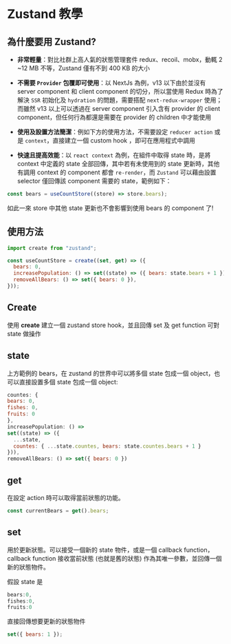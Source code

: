 # Zustand 教學

## 為什麼要用 Zustand?

- **非常輕量**：對比社群上高人氣的狀態管理套件 redux、recoil、mobx，動輒 2 ~12 MB 不等，Zustand 僅有不到 400 KB 的大小

- **不需要 `Provider` 包覆即可使用**：以 NextJs 為例，v13 以下由於並沒有 server component 和 client component 的切分，所以當使用 Redux 時為了解決 `SSR` 初始化及 `hydration` 的問題，需要搭配 `next-redux-wrapper` 使用；而雖然 v13 以上可以透過在 server component 引入含有 provider 的 client component，但任何行為都還是需要在 provider 的 children 中才能使用

- **使用及設置方法簡潔**：例如下方的使用方法，不需要設定 `reducer action` 或是 `context`，直接建立一個 custom hook ，即可在應用程式中調用

- **快速且提高效能**：以 `react context` 為例，在組件中取得 state 時，是將 context 中定義的 state 全部回傳，其中若有未使用到的 state 更新時，其他有調用 context 的 component 都會 `re-render`，而 `Zustand` 可以藉由設置 selector 僅回傳該 component 需要的 state，範例如下：

```jsx title=""
const bears = useCountStore((store) => store.bears);
```

如此一來 store 中其他 state 更新也不會影響到使用 bears 的 component 了!

## 使用方法

```jsx title=""
import create from "zustand";

const useCountStore = create((set, get) => ({
  bears: 0,
  increasePopulation: () => set((state) => ({ bears: state.bears + 1 })),
  removeAllBears: () => set({ bears: 0 }),
}));
```

## Create

使用 **create** 建立一個 zustand store hook，並且回傳 set 及 get function 可對 state 做操作

## state

上方範例的 bears，在 zustand 的世界中可以將多個 state 包成一個 object，也可以直接設置多個 state
包成一個 object:

```jsx title=""
countes: {
bears: 0,
fishes: 0,
fruits: 0
},
increasePopulation: () =>
set((state) => ({
  ...state,
  countes: { ...state.countes, bears: state.countes.bears + 1 }
})),
removeAllBears: () => set({ bears: 0 })
```

## get

在設定 action 時可以取得當前狀態的功能。

```jsx title=""
const currentBears = get().bears;
```

## set

用於更新狀態。可以接受一個新的 state 物件，或是一個 callback function，callback function 接收當前狀態 (也就是舊的狀態) 作為其唯一參數，並回傳一個新的狀態物件。

假設 state 是

```jsx title=""
bears:0,
fishes:0,
fruits:0
```

直接回傳想要更新的狀態物件

```jsx title=""
set({ bears: 1 });
```
